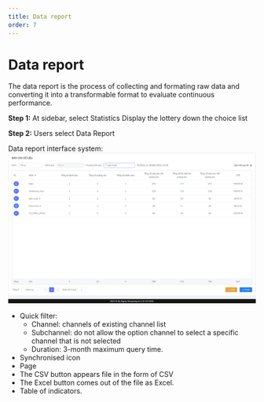 ```yaml
---
title: Data report
order: 7
---
```

# Data report
The data report is the process of collecting and formating raw data and converting it into a transformable format to evaluate continuous performance.

**Step 1:** At sidebar, select Statistics Display the lottery down the choice list

**Step 2:** Users select Data Report

Data report interface system: ![](../image/ui-data-reporting.png)
* Quick filter:
    * Channel: channels of existing channel list
    * Subchannel: do not allow the option channel to select a specific channel that is not selected
    * Duration: 3-month maximum query time.
* Synchronised icon
* Page
* The CSV button appears file in the form of CSV
* The Excel button comes out of the file as Excel.
* Table of indicators.